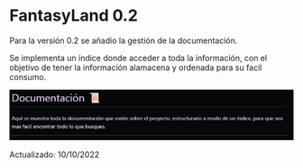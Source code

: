 # FantasyLand 0.2

Para la versión 0.2 se añadio la gestión de la documentación.

Se implementa un índice donde acceder a toda la información, con el objetivo de tener la información alamacena y ordenada para su facil consumo.

![Image](../src/docu.png)

Actualizado: 10/10/2022